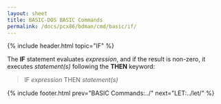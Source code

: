 ```yaml
---
layout: sheet
title: BASIC-DOS BASIC Commands
permalink: /docs/pcx86/bdman/cmd/basic/if/
---
```


{% include header.html topic="IF" %}

The **IF** statement evaluates *expression*, and if the result is non-zero,
it executes *statement(s)* following the **THEN** keyword:

> IF *expression* THEN *statement(s)*

{% include footer.html prev="BASIC Commands:../" next="LET:../let/" %}
